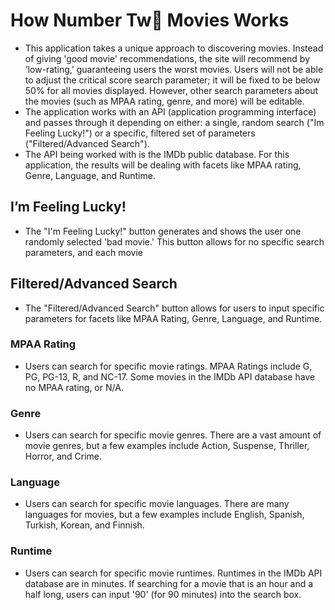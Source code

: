 # How Number Tw💩 Movies Works
- This application takes a unique approach to discovering movies. Instead of giving 'good movie' recommendations, the site will recommend by ‘low-rating,’ guaranteeing users the worst movies. Users will not be able to adjust the critical score search parameter; it will be fixed to be below 50% for all movies displayed. However, other search parameters about the movies (such as MPAA rating, genre, and more) will be editable. 
- The application works with an API (application programming interface) and passes through it depending on either: a single, random search ("Im Feeling Lucky!") or a specific, filtered set of parameters ("Filtered/Advanced Search").
- The API being worked with is the IMDb public database. For this application, the results will be dealing with facets like MPAA rating, Genre, Language, and Runtime.

## I’m Feeling Lucky!
- The "I'm Feeling Lucky!" button generates and shows the user one randomly selected 'bad movie.' This button allows for no specific search parameters, and each movie  

## Filtered/Advanced Search
- The "Filtered/Advanced Search" button allows for users to input specific parameters for facets like MPAA Rating, Genre, Language, and Runtime.

### MPAA Rating
- Users can search for specific movie ratings. MPAA Ratings include G, PG, PG-13, R, and NC-17. Some movies in the IMDb API database have no MPAA rating, or N/A.

### Genre
- Users can search for specific movie genres. There are a vast amount of movie genres, but a few examples include Action, Suspense, Thriller, Horror, and Crime.

### Language
- Users can search for specific movie languages. There are many languages for movies, but a few examples include English, Spanish, Turkish, Korean, and Finnish. 

### Runtime
- Users can search for specific movie runtimes. Runtimes in the IMDb API database are in minutes. If searching for a movie that is an hour and a half long, users can input '90' (for 90 minutes) into the search box. 